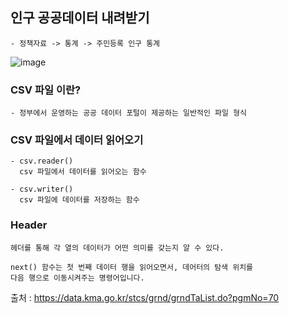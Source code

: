 ## 인구 공공데이터 내려받기 
```
- 정책자료 -> 통계 -> 주민등록 인구 통계

```
![image](https://user-images.githubusercontent.com/43161245/84876786-95b48080-b0c2-11ea-8ca8-1d36cfabf269.png)

### CSV 파일 이란?
```  
- 정부에서 운영하는 공공 데이터 포털이 제공하는 일반적인 파일 형식
```

### CSV 파일에서 데이터 읽어오기 
```
- csv.reader()
  csv 파일에서 데이터를 읽어오는 함수
  
- csv.writer()
  csv 파일에 데이터를 저장하는 함수
```
### Header 
```
헤더를 통해 각 열의 데이터가 어떤 의미를 갖는지 알 수 있다.

next() 함수는 첫 번째 데이터 행을 읽어오면서, 데어터의 탐색 위치를
다음 행으로 이동시켜주는 명령어입니다.
```
출처 : https://data.kma.go.kr/stcs/grnd/grndTaList.do?pgmNo=70
